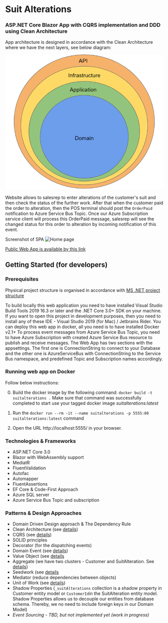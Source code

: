 # Suit Alterations 

### ASP.NET Core Blazor App with CQRS implementation and DDD using Clean Architecture

App architecture is designed in accordance with the Clean Architecture where we have the next layers, see below diagram:

![diagram](https://github.com/beylkhanovdamir/suitalterations/blob/master/app-architecture.png)

Website allows to salesrep to enter alterations of the customer's suit and then check the status of the further work. After that when the customer paid the order to alteration, then the POS terminal should post the `OrderPaid` notification to Azure Service Bus Topic. Once our Azure Subscription service client will process this OrderPaid message, salesrep will see the changed status for this order to alteration by incoming notification of this event.

Screenshot of SPA
![Home page](https://i.imgur.com/cTRQp05.png)

[Public Web App is available by this link](http://suitalterations.azurewebsites.net/)

## Getting Started (for developers)

### Prerequisites
Physical project structure is organised in accordance with [MS .NET project structure](https://gist.github.com/davidfowl/ed7564297c61fe9ab814)

To build locally this web application you need to have installed Visual Studio Build Tools 2019 16.3 or later and the .NET Core 3.0+ SDK on your machine. 
If you want to open this project in development purposes, then you need to install any of these IDE - Visual Studio 2019 (for Mac) / Jetbrains Rider.
You can deploy this web app in docker, all you need is to have installed Docker v2.1+ 
To process event messages from Azure Service Bus Topic, you need to have Azure Subscription with created Azure Service Bus resource to publish and receive messages.
The Web App has two sections with the appsettings. The first one is ConnectionString to connect to your Database and the other one is AzureServiceBus with ConnectionString to the Service Bus namespace, and predefined Topic and Subscription names accordingly.

### Running web app on Docker

Follow below instructions:

0. Build the docker image by the following command: `docker build -t suitalterations .` Make sure that command was successfully completed to start use your tagged docker image *suitalterations:latest*

1. Run the `docker run --rm -it --name suitalterations -p 5555:80 suitalterations:latest` command

2. Open the URL http://localhost:5555/ in your browser.

### Technologies & Frameworks
* ASP.NET Core 3.0
* Blazor with WebAssembly support
* MediatR
* FluentValidation
* Autofac
* Automapper
* FluentAssertions
* EF Core & Code-First Approach
* Azure SQL server
* Azure Service Bus Topic and subscription

### Patterns & Design Approaches
* Domain Driven Design approach & The Dependency Rule
* Clean Architecture (see [details](http://blog.cleancoder.com/uncle-bob/2012/08/13/the-clean-architecture.html))
* CQRS (see [details](https://martinfowler.com/bliki/CQRS.html))
* SOLID principles 
* Decorator (for the dispatching events)
* Domain Event (see [details](https://martinfowler.com/eaaDev/DomainEvent.html))
* Value Object (see [details](https://martinfowler.com/bliki/ValueObject.html)
* Aggregate (we have two clusters - Customer and SuitAlteration. See [details](https://www.martinfowler.com/bliki/DDD_Aggregate.html))
* Seedwork (see [details](https://www.martinfowler.com/bliki/Seedwork.html)
* Mediator (reduce dependencies between objects)
* Unit of Work (see [details](https://www.martinfowler.com/eaaCatalog/unitOfWork.html))
* Shadow Properties (`_suitAlterations` collection is a shadow property in Customer entity model or `CustomerId`in the SuitAlteration entity model. Shadow Properties allows us to decouple our entities from database schema. Thereby, we no need to include foreign keys in our Domain Model)
* _Event Sourcing - TBD, but not implemented yet (work in progress)_
